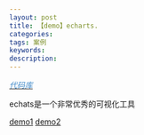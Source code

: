```yaml
---
layout: post
title: 【demo】echarts.
categories: 
tags: 案例
keywords:
description:
---
```


<a href='https://github.com/guofei9987/echarts_API'><i class="fa fa-github fa-lg" style="color:#428BCA;">代码库</i></a>

echats是一个非常优秀的可视化工具

[demo1](http://www.guofei.site/public/jsforecharts/chartsdemo)
[demo2](http://www.guofei.site/public/jsforecharts/chartsdemo1)
